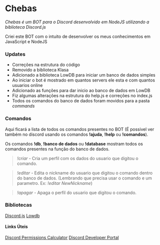 # Chebas

_Chebas é um BOT para o Discord desenvolvido em NodeJS utilizando a biblioteca Discord.js_

Criei este BOT com o intuito de desenvolver os meus conhecimentos em JavaScript e NodeJS

### Updates

- Correções na estrutura do código
- Removido a biblioteca Klasa
- Adicionado a biblioteca LowDB para iniciar um banco de dados simples
- Ao iniciar o bot é mostrado em quantos servers ele esta e com quantos usuarios online
- Adicionado as funções para dar inicio ao banco de dados em LowDB
- Fiz algumas alterações na estrutura do help.js e correções no index.js
- Todos os comandos do banco de dados foram movidos para a pasta *commands*

### Comandos

Aqui ficará a lista de todos os comandos presentes no BOT (É possivel ver também no discord usando os comandos **!ajuda**, **!help** ou **!comandos**).

Os comandos **!db**, **!banco de dados** ou **!database** mostram todos os comandos presentes na função do banco de dados.


>*!criar* - Cria um perfil com os dados do usuario que digitou o comando.

>*!editar* - Edita o nickname do usuario que digitou o comando dentro do banco de dados. (Lembrando que precisa usar o comando e um parametro. Ex: *!editar NewNickname*)

>*!apagar* - Apaga o perfil do usuario que digitou o comando. 

### Bibliotecas

[Discord.js](https://www.npmjs.com/package/discord.js)
[Lowdb](https://www.npmjs.com/package/lowdb)

#### Links Úteis

[Discord Permissions Calculator](https://discordapi.com/permissions.html)
[Discord Developer Portal](https://discord.com/developers/applications)